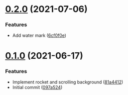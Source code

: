 # [0.2.0](https://github.com/fussel178/react-spring-rocket/compare/v0.1.0...v0.2.0) (2021-07-06)


### Features

* Add water mark ([6cf0f0e](https://github.com/fussel178/react-spring-rocket/commit/6cf0f0e00e73ee2da64797fddf99ed90e0c69ae7))



# [0.1.0](https://github.com/fussel178/react-spring-rocket/compare/097a52443058fd27c44cd63f2cbfa4b673c35c13...v0.1.0) (2021-06-17)


### Features

* Implement rocket and scrolling background ([81a4412](https://github.com/fussel178/react-spring-rocket/commit/81a441203a92ac6cfbeda4d49a5081392385d9a5))
* Initial commit ([097a524](https://github.com/fussel178/react-spring-rocket/commit/097a52443058fd27c44cd63f2cbfa4b673c35c13))



